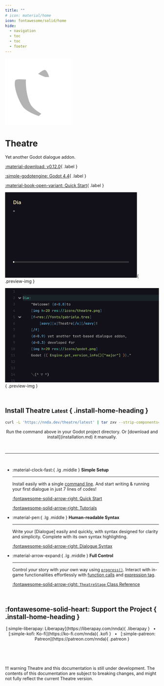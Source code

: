 ```yaml
---
title: ""
# icon: material/home
icon: fontawesome/solid/home
hide:
  - navigation
  - toc
  - toc
  - footer
---
```

<p class="hidden">
<link rel="stylesheet" href="assets/stylesheets/home.css">
</p>

<!-- Should've use HTML shouldn't I? -->

<div class="home-header" markdown>

<img src="assets/icons/Theatre.svg" alt="Theatre logo" class="main-logo" width="220">

<div class="right-col" markdown>

<h1 class="home-title">
Theatre
</h1>

<p style="margin: 0;">
Yet another Godot dialogue addon.
</p>

<p markdown>

[:material-download: v0.12.0](https://github.com/nndda/Theatre/archive/refs/tags/0.12.0.zip "Download Theatre."){ .label }

[:simple-godotengine: Godot 4.4](https://godotengine.org/ "Compatible with Godot 4.4 or above."){ .label }

[:material-book-open-variant: Quick Start](quickstart.md "Get started with Theatre."){ .label }

</p>

</div>

</div>


<div class="container" markdown>

<div class="grid card" markdown>

<div class="preview-img-container" markdown>

![Dialogue preview](assets/images/theatre-preview.gif){ .preview-img }

</div>

<div class="preview-img-container" markdown>

![Dialogue preview script](assets/images/dialogue-preview-1.png){ .preview-img }

</div>

</div>

</div>

<br>

<section markdown>

## Install Theatre <small class="label">Latest</small> { .install-home-heading }

```sh { .install-sh-home }
curl -L 'https://nnda.dev/theatre/latest' | tar zxv --strip-components=1
```

<p align="center" markdown>
Run the command above in your Godot project directory.
Or [download and install](installation.md) it manually.
</p>

</section>

<br>

<hr>

<br>

<section class="grid cards features" markdown>

-   :material-clock-fast:{ .lg .middle } **Simple Setup**

    ---

    Install easily with a single [command line](#install-theatre-latest).
    And start writing & running your first dialogue in just 7 lines of codes!

    <div class="flex-space"></div>

    [:fontawesome-solid-arrow-right: Quick Start](quickstart.md)

    [:fontawesome-solid-arrow-right: Tutorials](tutorials/index.md)


-   :material-pen:{ .lg .middle } **Human-readable Syntax**

    ---

    Write your [Dialogue] easily and quickly, with syntax designed for clarity and simplicity. Complete with its own syntax highlighting.

    <div class="flex-space"></div>

    [:fontawesome-solid-arrow-right: Dialogue Syntax](class/dialogue/syntax.md)


-   :material-arrow-expand:{ .lg .middle } **Full Control**

    ---

    Control _your_ story with _your_ own way using [`progress()`](#). Interact with in-game functionalities effortlessly with [function calls](#) and [expression tag](#).

    <div class="flex-space"></div>

    [:fontawesome-solid-arrow-right: `TheatreStage` Class Reference](class/theatrestage/references/index.md)

</section>

<br>

## :fontawesome-solid-heart: Support the Project { .install-home-heading }

<p align="center" markdown class="support-links">
[:simple-liberapay: Liberapay](https://liberapay.com/nnda){ .liberapay }
&nbsp;
•
&nbsp;
[:simple-kofi: Ko-fi](https://ko-fi.com/nnda){ .kofi }
&nbsp;
•
&nbsp;
[:simple-patreon: Patreon](https://patreon.com/nnda){ .patreon }
</p>

<!-- 
<p style="text-align: center;">
    <mark>Comprehensive documentation for class references (properties, methods, signals) are accessible in Godot directly.</mark> Press <kbd>F1</kbd> and search for Theatre classes, or hold <kbd>Ctrl</kbd> and click one of the class in the script to see its documentation page. <del>I'm too lazy to migrate all of that stuff here</del> this site is focused for in-depth tutorials and guides.
</p>
 -->
 
<br>
<br>
<br>


<div class="container" markdown>

!!! warning
    Theatre and this documentation is still under development.
    The contents of this documentation are subject to breaking changes,
    and might not fully reflect the current Theatre version.

</div>
